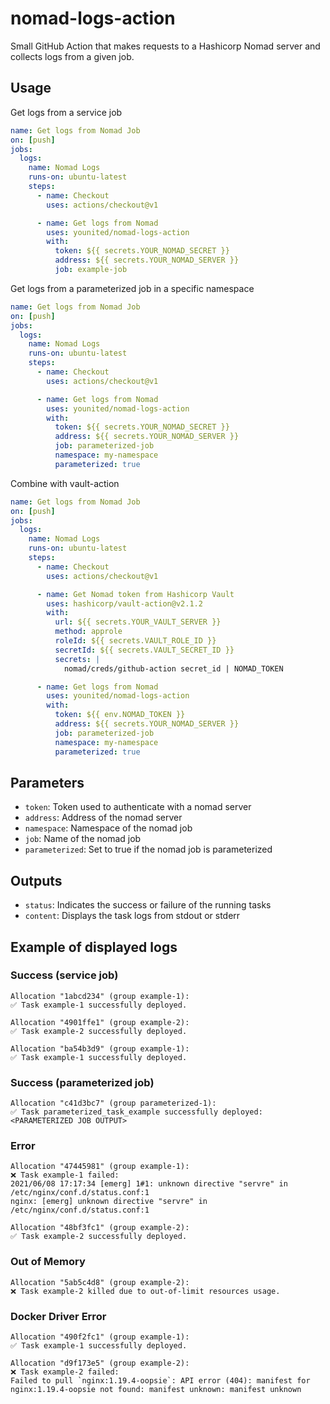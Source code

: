 # nomad-logs-action

Small GitHub Action that makes requests to a Hashicorp Nomad server and collects logs from a given job.

## Usage

Get logs from a service job

```yml
name: Get logs from Nomad Job
on: [push]
jobs:
  logs:
    name: Nomad Logs
    runs-on: ubuntu-latest
    steps:
      - name: Checkout
        uses: actions/checkout@v1

      - name: Get logs from Nomad
        uses: younited/nomad-logs-action
        with:
          token: ${{ secrets.YOUR_NOMAD_SECRET }}
          address: ${{ secrets.YOUR_NOMAD_SERVER }}
          job: example-job
```

Get logs from a parameterized job in a specific namespace

```yml
name: Get logs from Nomad Job
on: [push]
jobs:
  logs:
    name: Nomad Logs
    runs-on: ubuntu-latest
    steps:
      - name: Checkout
        uses: actions/checkout@v1

      - name: Get logs from Nomad
        uses: younited/nomad-logs-action
        with:
          token: ${{ secrets.YOUR_NOMAD_SECRET }}
          address: ${{ secrets.YOUR_NOMAD_SERVER }}
          job: parameterized-job
          namespace: my-namespace
          parameterized: true
```

Combine with vault-action

```yml
name: Get logs from Nomad Job
on: [push]
jobs:
  logs:
    name: Nomad Logs
    runs-on: ubuntu-latest
    steps:
      - name: Checkout
        uses: actions/checkout@v1

      - name: Get Nomad token from Hashicorp Vault
        uses: hashicorp/vault-action@v2.1.2
        with:
          url: ${{ secrets.YOUR_VAULT_SERVER }}
          method: approle
          roleId: ${{ secrets.VAULT_ROLE_ID }}
          secretId: ${{ secrets.VAULT_SECRET_ID }}
          secrets: |
            nomad/creds/github-action secret_id | NOMAD_TOKEN

      - name: Get logs from Nomad
        uses: younited/nomad-logs-action
        with:
          token: ${{ env.NOMAD_TOKEN }}
          address: ${{ secrets.YOUR_NOMAD_SERVER }}
          job: parameterized-job
          namespace: my-namespace
          parameterized: true
```

## Parameters

- `token`: Token used to authenticate with a nomad server
- `address`: Address of the nomad server
- `namespace`: Namespace of the nomad job
- `job`: Name of the nomad job
- `parameterized`: Set to true if the nomad job is parameterized

## Outputs

- `status`: Indicates the success or failure of the running tasks
- `content`: Displays the task logs from stdout or stderr

## Example of displayed logs

### Success (service job)
```
Allocation "1abcd234" (group example-1):
✅ Task example-1 successfully deployed.

Allocation "4901ffe1" (group example-2):
✅ Task example-2 successfully deployed.

Allocation "ba54b3d9" (group example-1):
✅ Task example-1 successfully deployed.
```

### Success (parameterized job)
```
Allocation "c41d3bc7" (group parameterized-1):
✅ Task parameterized_task_example successfully deployed:
<PARAMETERIZED JOB OUTPUT>
```

### Error
```
Allocation "47445981" (group example-1):
❌ Task example-1 failed:
2021/06/08 17:17:34 [emerg] 1#1: unknown directive "servre" in /etc/nginx/conf.d/status.conf:1
nginx: [emerg] unknown directive "servre" in /etc/nginx/conf.d/status.conf:1

Allocation "48bf3fc1" (group example-2):
✅ Task example-2 successfully deployed.
```

### Out of Memory
```
Allocation "5ab5c4d8" (group example-2):
❌ Task example-2 killed due to out-of-limit resources usage.

```

### Docker Driver Error
```
Allocation "490f2fc1" (group example-1):
✅ Task example-1 successfully deployed.

Allocation "d9f173e5" (group example-2):
❌ Task example-2 failed:
Failed to pull `nginx:1.19.4-oopsie`: API error (404): manifest for nginx:1.19.4-oopsie not found: manifest unknown: manifest unknown
```
